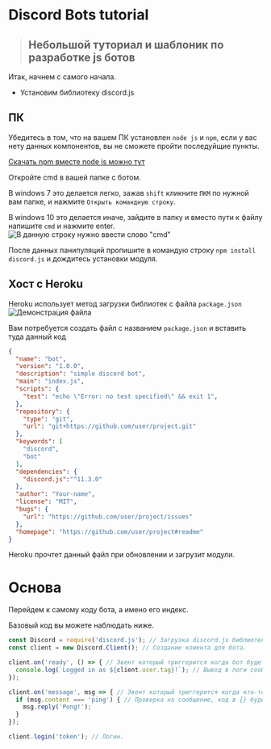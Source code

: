 # Discord Bots tutorial
> ## Небольшой туториал и шаблоник по разработке js ботов

Итак, начнем с самого начала.

* Установим библиотеку discord.js

## ПК

Убедитесь в том, что на вашем ПК установлен `node js` и `npm`, если у вас нету данных компонентов, вы не сможете пройти последуйщие пункты.

[Скачать npm вместе node js можно тут](https://www.npmjs.com/get-npm)


Откройте cmd в вашей папке с ботом.

В windows 7 это делается легко, зажав `shift` кликните `ПКМ` по нужной вам папке, и нажмите `Открыть командную строку`.

В windows 10 это делается иначе, зайдите в папку и вместо пути к файлу напишите `cmd` и нажмите enter.
![В данную строку нужно ввести слово "cmd"](https://xeval.ga/sc/e6ph3yd.png)

После данных панипуляций пропишите в командую строку `npm install discord.js` и дождитесь установки модуля.

## Хост с Heroku

Heroku использует метод загрузки библиотек с файла `package.json`
![Демонстрация файла](https://xeval.ga/sc/fmshttq.png)

Вам потребуется создать файл с названием `package.json` и вставить туда данный код

```json
{
  "name": "bot",
  "version": "1.0.0",
  "description": "simple discord bot",
  "main": "index.js",
  "scripts": {
    "test": "echo \"Error: no test specified\" && exit 1",
  },
  "repository": {
    "type": "git",
    "url": "git+https://github.com/user/project.git"
  },
  "keywords": [
    "discord",
    "bot"
  ],
  "dependencies": {
    "discord.js":"^11.3.0"
  },
  "author": "Your-name",
  "license": "MIT",
  "bugs": {
    "url": "https://github.com/user/project/issues"
  },
  "homepage": "https://github.com/user/project#readme"
}
```

Heroku прочтет данный файл при обновлении и загрузит модули.

# Основа

Перейдем к самому коду бота, а имено его индекс.

Базовый код вы можете наблюдать ниже.

```js
const Discord = require('discord.js'); // Загрузка discord.js библиотеки.
const client = new Discord.Client(); // Создание клиента для бота.

client.on('ready', () => { // Эвент который триггерится когда бот будет запущен.
  console.log(`Logged in as ${client.user.tag}!`); // Вывод в логи сообщения о том что бот был запущен.
});

client.on('message', msg => { // Эвент который триггерится когда кто-то отправит сообщение.
  if (msg.content === 'ping') { // Проверка на сообщение, код в {} будет выполнен если бот заметит сообщение 'ping'
    msg.reply('Pong!'); 
  }
});

client.login('token'); // Логин.
```
